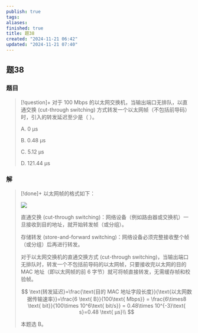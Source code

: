 ```yaml
---
publish: true
tags: 
aliases: 
finished: true
title: 题38
created: "2024-11-21 06:42"
updated: "2024-11-21 07:40"
---
```

## 题38
### 题目
> [!question]+
> 对于 100 Mbps 的以太网交换机，当输出端口无排队，以直通交换 (cut-through switching) 方式转发一个以太网帧（不包括前导码）时，引入的转发延迟至少是（ ）。
> 
> A. 0 μs
> 
> B. 0.48 μs
> 
> C. 5.12 μs
> 
> D. 121.44 μs
### 解
> [!done]+
> 以太网帧的格式如下：
> 
> ![](https://pic1.zhimg.com/v2-2b08023122102aee1035ca6da6c5140e_r.jpg)
> 
> 直通交换 (cut-through switching)：网络设备（例如路由器或交换机）一旦接收到目的地址，就开始转发帧（或分组）。
> 
> 存储转发 (store-and-forward switching)：网络设备必须完整接收整个帧（或分组）后再进行转发。
> 
> 对于以太网交换机的直通交换方式 (cut-through switching)，当输出端口无排队时，转发一个不包括前导码的以太网帧，只要接收完以太网的目的 MAC 地址（即以太网帧的前 6 字节）就可将帧直接转发，无需缓存帧和校验帧。
> 
> $$ \text{转发延迟}=\frac{\text{目的 MAC 地址字段长度}}{\text{以太网数据传输速率}}=\frac{6 \text{ B}}{100\text{ Mbps}} = \frac{6\times8 \text{ bit}}{100\times 10^6\text{ bit/s}} = 0.48\times 10^{-3}\text{ s}=0.48 \text{ μs}\\ $$
> 
> 本题选 B。
